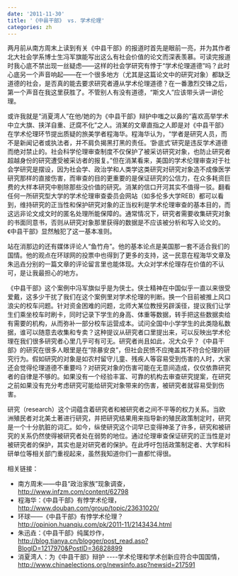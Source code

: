 ```yaml
---
date: '2011-11-30'
title: '《中县干部》 vs. 学术伦理'
categories: zh
---
```


两月前从南方周末上读到有关《中县干部》的报道时首先是眼前一亮，并为其作者北大社会学系博士生冯军旗能写出这么有社会价值的论文而深表羡慕。可读完报道时我心底不禁出现一丝疑虑——这样的社会学研究有悖于“学术伦理道德”吗？此时心底另一个声音响起——在一个很多地方（尤其是这篇论文中的研究对象）都缺乏道德的社会，是否真的能去要求研究者遵从学术伦理道德？在一番激烈交锋之后，第一个声音在我这里获胜了。不管别人有没有道德，“斯文人”应该带头讲一讲伦理。

或许我就是“消夏湾人”在他/她的为《中县干部》辩护中嗤之以鼻的“喜欢高举学术中立大旗、挟洋自重、迂腐不化”之人。消某的文章直指之人即是对《中县干部》在学术伦理环节提出质疑的旅美学者程海华。程海华认为，“学者是研究人员，而不是新闻记者或执法者，并不肩负揭黑打黑的责任。‘卧底式’研究是违反学术道德而绝对禁止的。社会科学伦理审查制度不仅保护了被采访研究对象，也防止研究者超越身份的研究遭受被采访者的报复。”但在消某看来，美国的学术伦理审查对于社会学研究是摆设，因为社会学、政治学和人类学这类研究对研究对象造不成像医学研究那样的直接伤害，而审查的目的更重要的是保证研究的公信力，在众多耗资巨费的大样本研究中剔除那些没价值的研究。消某的信口开河其实不值得一驳。翻看任何一所研究型大学的学术伦理审查委员会网站（如多伦多大学REB）都可以看到，维持研究的正当性和保护研究对象的正当权利是学术伦理审查的基本目的，而这远非论文成文时的匿名处理所能保障的。通常情况下，研究者需要收集研究对象的书面同意书，否则从研究对象那里获得的数据是不应该被分析和写入论文的。《中县干部》显然触犯了这一基本准则。

站在消那边的还有媒体评论人“鱼竹舟”。他的基本论点是美国那一套不适合我们的国情。他的观点在环球网的投票中也得到了更多的支持，这一民意在程海华文章及朱迅垚分别的一篇文章的评论留言里也能体现。大众对学术伦理存在价值的不认可，是让我最担心的地方。

《中县干部》这个案例中冯军旗似乎是为侠士。侠士精神在中国似乎一直以来很受爱戴，这多少干扰了我们在这个案例里对学术伦理的判断。换一个目前被推上风口浪尖的校车问题。针对资金困难的问题，北师大某位教授另辟溪径，提议我们让学生们乘坐校车时刷卡，同时记录下学生的身高、体重等数据，转手把这些数据卖给有需要的机构，从而弥补一部分校车运营成本。试问全国中小学学生的此类隐私数据，谁可以随意去收集和专卖？这种提议从研究者口里提出来，可以反映出学术伦理在我们很多研究者心里几乎可有可无。研究者尚且如此，况大众乎？《中县干部》的研究在很多人眼里是在“除暴安良”，但社会民愤不应掩盖其不符合伦理的研究行为。假如研究的对象是如农村留守儿童、残疾人等容易受到伤害的人时，大家还会觉得伦理道德不重要吗？对研究对象的伤害可能在无意间造成，仅仅依靠研究者的自律是不够的。如果没有一个经验丰富、可靠的机构去审查研究提案，在研究之前如果没有充分考虑研究可能给研究对象带来的伤害，被研究者就容易受到伤害。

研究（research）这个词蕴含着研究者和被研究者之间不平等的权力关系。当欧洲殖民者对北美土著进行研究，并把研究结果用来指导新的殖民政策制定时，研究是一个十分肮脏的词汇。如今，纵使研究这个词早已变得神圣了许多，研究和被研究的关系仍然使得被研究者处在弱势的地位。通过伦理审查保证研究的正当性是对被研究者的保护，其实也是对研究者的保护。在此呼吁包括政策制定者、大学和科研单位等相关部门重视起来，虽然我知道你们一直都忙得很。


相关链接：

- 南方周末——中县“政治家族”现象调查，http://www.infzm.com/content/62798
- 程海华：《中县干部》有悖学术伦理，http://www.douban.com/group/topic/23631020/
- 环球——《中县干部》有悖学术伦理？ http://opinion.huanqiu.com/pk/2011-11/2143434.html
- 朱迅垚：《中县干部》纯属炒作，http://blog.tianya.cn/blogger/post_read.asp?BlogID=1217970&PostID=36828899
- 消夏湾人：为《中县干部》辩护 ----学术伦理和学术创新应符合中国国情，http://www.chinaelections.org/newsinfo.asp?newsid=217591

